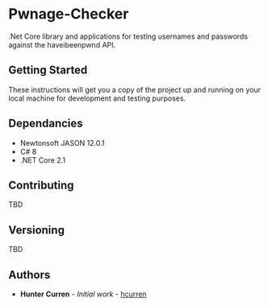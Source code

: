 # Pwnage-Checker
.Net Core library and applications for testing usernames and passwords against the haveibeenpwnd API.

## Getting Started

These instructions will get you a copy of the project up and running on your local machine for development and testing purposes. 

## Dependancies

* Newtonsoft JASON 12.0.1
* C# 8
* .NET Core 2.1

## Contributing

TBD

## Versioning

TBD

## Authors

* **Hunter Curren** - *Initial work* - [hcurren](https://github.com/hcurren)
